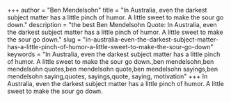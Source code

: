 +++
author = "Ben Mendelsohn"
title = "In Australia, even the darkest subject matter has a little pinch of humor. A little sweet to make the sour go down."
description = "the best Ben Mendelsohn Quote: In Australia, even the darkest subject matter has a little pinch of humor. A little sweet to make the sour go down."
slug = "in-australia-even-the-darkest-subject-matter-has-a-little-pinch-of-humor-a-little-sweet-to-make-the-sour-go-down"
keywords = "In Australia, even the darkest subject matter has a little pinch of humor. A little sweet to make the sour go down.,ben mendelsohn,ben mendelsohn quotes,ben mendelsohn quote,ben mendelsohn sayings,ben mendelsohn saying,quotes, sayings,quote, saying, motivation"
+++
In Australia, even the darkest subject matter has a little pinch of humor. A little sweet to make the sour go down.
